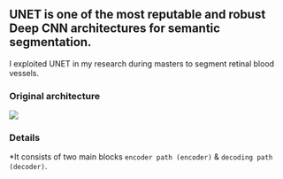 ## UNET is one of the most reputable and robust Deep CNN architectures for semantic segmentation.

I exploited UNET in my research during masters to segment retinal blood vessels.

### Original architecture

<code><img src="https://lmb.informatik.uni-freiburg.de/people/ronneber/u-net/u-net-architecture.png"></code>


### Details

*It consists of two main blocks `encoder path (encoder)` & `decoding path (decoder)`.
